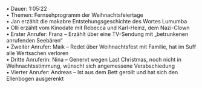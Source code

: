 • Dauer: 1:05:22  
• Themen: Fernsehprogramm der Weihnachtsfeiertage  
• Jan erzählt die makabre Entstehungsgeschichte des Wortes Lumumba	
• Olli erzählt vom Kinodate mit Rebecca und Karl-Heinz, dem Nazi-Clown  
• Erster Anrufer: Franz – Erzählt über eine TV-Sendung mit „betrunkenen anrufenden Seebären“  
• Zweiter Anrufer: Maik – Redet über Weihnachtsfest mit Familie, hat im Suff alle Wertsachen verloren  
• Dritte Anruferin: Nina – Genervt wegen Last Christmas, noch nicht in Weihnachtsstimmung, wünscht sich angemessene Verabschiedung  
• Vierter Anrufer: Andreas – Ist aus dem Bett gerollt und hat sich den Ellenbogen ausgerenkt  
